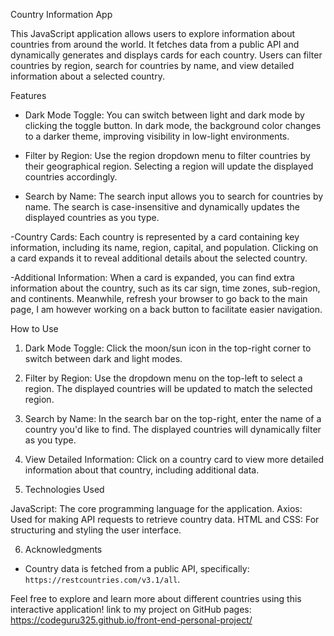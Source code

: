  Country Information App

This JavaScript application allows users to explore information about countries from around the world. It fetches data from a public API and dynamically generates and displays cards for each country. Users can filter countries by region, search for countries by name, and view detailed information about a selected country.

 Features

- Dark Mode Toggle: You can switch between light and dark mode by clicking the toggle button. In dark mode, the background color changes to a darker theme, improving visibility in low-light environments.

- Filter by Region: Use the region dropdown menu to filter countries by their geographical region. Selecting a region will update the displayed countries accordingly.

- Search by Name: The search input allows you to search for countries by name. The search is case-insensitive and dynamically updates the displayed countries as you type.

-Country Cards: Each country is represented by a card containing key information, including its name, region, capital, and population. Clicking on a card expands it to reveal additional details about the selected country.

-Additional Information: When a card is expanded, you can find extra information about the country, such as its car sign, time zones, sub-region, and continents. Meanwhile, refresh your browser to go back to the main page, I am however working on a back button to facilitate easier navigation.

 How to Use

1. Dark Mode Toggle: Click the moon/sun icon in the top-right corner to switch between dark and light modes.

2. Filter by Region: Use the dropdown menu on the top-left to select a region. The displayed countries will be updated to match the selected region.

3. Search by Name: In the search bar on the top-right, enter the name of a country you'd like to find. The displayed countries will dynamically filter as you type.

4. View Detailed Information: Click on a country card to view more detailed information about that country, including additional data.

5. Technologies Used

 JavaScript: The core programming language for the application.
 Axios: Used for making API requests to retrieve country data.
 HTML and CSS: For structuring and styling the user interface.

6. Acknowledgments

- Country data is fetched from a public API, specifically: `https://restcountries.com/v3.1/all`.

Feel free to explore and learn more about different countries using this interactive application!
link to my project on GitHub pages: https://codeguru325.github.io/front-end-personal-project/
